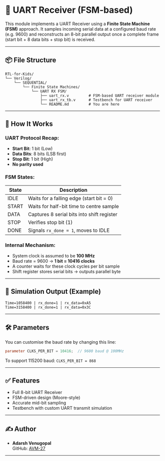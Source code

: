 # 🧠 UART Receiver (FSM-based)

This module implements a UART Receiver using a **Finite State Machine (FSM)** approach. It samples incoming serial data at a configured baud rate (e.g. 9600) and reconstructs an 8-bit parallel output once a complete frame (start bit + 8 data bits + stop bit) is received.

---

## 📦 File Structure

```
RTL-for-Kids/
└── Verilog/
    └── SEQUENTIAL/
        └── Finite State Machines/
            └── UART RX FSM/
                ├── uart_rx.v         # FSM-based UART receiver module
                ├── uart_rx_tb.v      # Testbench for UART receiver
                └── README.md         # You are here
```

---

## 🧠 How It Works

### UART Protocol Recap:
- **Start Bit**: 1 bit (Low)
- **Data Bits**: 8 bits (LSB first)
- **Stop Bit**: 1 bit (High)
- **No parity used**

### FSM States:
| State   | Description                                  |
|---------|----------------------------------------------|
| IDLE    | Waits for a falling edge (start bit = 0)     |
| START   | Waits for half-bit time to centre sample     |
| DATA    | Captures 8 serial bits into shift register   |
| STOP    | Verifies stop bit (1)                        |
| DONE    | Signals `rx_done = 1`, moves to IDLE         |

### Internal Mechanism:
- System clock is assumed to be **100 MHz**
- Baud rate = 9600 → **1 bit = 10416 clocks**
- A counter waits for these clock cycles per bit sample
- Shift register stores serial bits → outputs parallel byte

---

## 🧪 Simulation Output (Example)

```
Time=1058400 | rx_done=1 | rx_data=0xA5
Time=3158400 | rx_done=1 | rx_data=0x3C
```

---

## 🛠️ Parameters

You can customise the baud rate by changing this line:

```verilog
parameter CLKS_PER_BIT = 10416;  // 9600 baud @ 100MHz
```

To support 115200 baud: `CLKS_PER_BIT = 868`

---

## ✅ Features

- Full 8-bit UART Receiver
- FSM-driven design (Moore-style)
- Accurate mid-bit sampling
- Testbench with custom UART transmit simulation

---

## ✍️ Author

- **Adarsh Venugopal**  
  GitHub: [AVM-27](https://github.com/AVM-27)

---
